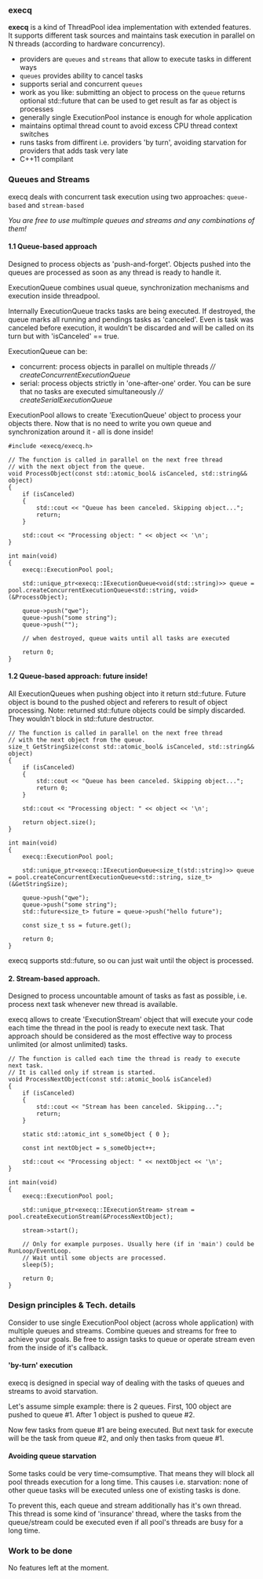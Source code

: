 ### execq
**execq** is a kind of ThreadPool idea implementation with extended features.
It supports different task sources and maintains task execution in parallel on N threads (according to hardware concurrency).
- providers are `queues` and `streams` that allow to execute tasks in different ways
- `queues` provides ability to cancel tasks
- supports serial and concurrent `queues`
- work as you like: submitting an object to process on the `queue` returns optional std::future that can be used to get result as far as object is processes
- generally single ExecutionPool instance is enough for whole application
- maintains optimal thread count to avoid excess CPU thread context switches
- runs tasks from diffirent i.e. providers 'by turn', avoiding starvation for providers that adds task very late
- C++11 compilant


### Queues and Streams
execq deals with concurrent task execution using two approaches: `queue-based` and `stream-based`

*You are free to use multimple queues and streams and any combinations of them!*

#### 1.1 Queue-based approach
Designed to process objects as 'push-and-forget'. Objects pushed into the queues are processed as soon as any thread is ready to handle it.

ExecutionQueue combines usual queue, synchronization mechanisms and execution inside threadpool.

Internally ExecutionQueue tracks tasks are being executed. If destroyed, the queue marks all running and pendings tasks as 'canceled'. Even is task was canceled before execution, it wouldn't be discarded and will be called on its turn but with 'isCanceled' == true.

ExecutionQueue can be:
- concurrent: process objects in parallel on multiple threads _// createConcurrentExecutionQueue_
- serial: process objects strictly in 'one-after-one' order. You can be sure that no tasks are executed simultaneously _// createSerialExecutionQueue_


ExecutionPool allows to create 'ExecutionQueue' object to process your objects there.
Now that is no need to write you own queue and synchronization around it - all is done inside!

    #include <execq/execq.h>
    
    // The function is called in parallel on the next free thread
    // with the next object from the queue.
    void ProcessObject(const std::atomic_bool& isCanceled, std::string&& object)
    {
        if (isCanceled)
        {
            std::cout << "Queue has been canceled. Skipping object...";
            return;
        }
        
        std::cout << "Processing object: " << object << '\n';
    }
        
    int main(void)
    {
        execq::ExecutionPool pool;
        
        std::unique_ptr<execq::IExecutionQueue<void(std::string)>> queue = pool.createConcurrentExecutionQueue<std::string, void>(&ProcessObject);
        
        queue->push("qwe");
        queue->push("some string");
        queue->push("");
        
        // when destroyed, queue waits until all tasks are executed
        
        return 0;
    }

#### 1.2 Queue-based approach: future inside!
All ExecutionQueues when pushing object into it return std::future.
Future object is bound to the pushed object and referers to result of object processing.
Note: returned std::future objects could be simply discarded. They wouldn't block in std::future destructor.

    // The function is called in parallel on the next free thread
    // with the next object from the queue.
    size_t GetStringSize(const std::atomic_bool& isCanceled, std::string&& object)
    {
        if (isCanceled)
        {
            std::cout << "Queue has been canceled. Skipping object...";
            return 0;
        }
        
        std::cout << "Processing object: " << object << '\n';
        
        return object.size();
    }

    int main(void)
    {
        execq::ExecutionPool pool;
        
        std::unique_ptr<execq::IExecutionQueue<size_t(std::string)>> queue = pool.createConcurrentExecutionQueue<std::string, size_t>(&GetStringSize);
        
        queue->push("qwe");
        queue->push("some string");
        std::future<size_t> future = queue->push("hello future");
        
        const size_t ss = future.get();

        return 0;
    }

execq supports std::future<void>, so ou can just wait until the object is processed.

#### 2. Stream-based approach.
Designed to process uncountable amount of tasks as fast as possible, i.e. process next task whenever new thread is available.

execq allows to create 'ExecutionStream' object that will execute your code each time the thread in the pool is ready to execute next task.
That approach should be considered as the most effective way to process unlimited (or almost unlimited) tasks.

    // The function is called each time the thread is ready to execute next task.
    // It is called only if stream is started.
    void ProcessNextObject(const std::atomic_bool& isCanceled)
    {
        if (isCanceled)
        {
            std::cout << "Stream has been canceled. Skipping...";
            return;
        }
        
        static std::atomic_int s_someObject { 0 };
        
        const int nextObject = s_someObject++;
        
        std::cout << "Processing object: " << nextObject << '\n';
    }

    int main(void)
    {
        execq::ExecutionPool pool;
        
        std::unique_ptr<execq::IExecutionStream> stream = pool.createExecutionStream(&ProcessNextObject);
        
        stream->start();
        
        // Only for example purposes. Usually here (if in 'main') could be RunLoop/EventLoop.
        // Wait until some objects are processed.
        sleep(5);
        
        return 0;
    }

### Design principles & Tech. details
Consider to use single ExecutionPool object (across whole application) with multiple queues and streams.
Combine queues and streams for free to achieve your goals.
Be free to assign tasks to queue or operate stream even from the inside of it's callback.

#### 'by-turn' execution 
execq is designed in special way of dealing with the tasks of queues and streams to avoid starvation.

Let's assume simple example: there is 2 queues. 
First, 100 object are pushed to queue #1.
After 1 object is pushed to queue #2.

Now few tasks from queue #1 are being executed. But next task for execute will be the task from queue #2, and only then tasks from queue #1.

#### Avoiding queue starvation
Some tasks could be very time-comsumptive. That means they will block all pool threads execution for a long time.
This causes i.e. starvation: none of other queue tasks will be executed unless one of existing tasks is done.

To prevent this, each queue and stream additionally has it's own thread. This thread is some kind of 'insurance' thread, where the tasks from the queue/stream could be executed even if all pool's threads are busy for a long time.

### Work to be done
No features left at the moment.
